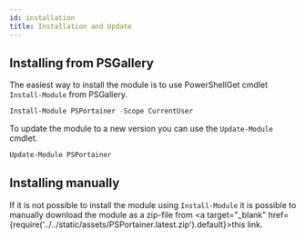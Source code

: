 ```yaml
---
id: installation
title: Installation and Update
---
```


## Installing from PSGallery

The easiest way to install the module is to use PowerShellGet cmdlet <code>Install-Module</code> from PSGallery.

```powershell
Install-Module PSPortainer -Scope CurrentUser
```

To update the module to a new version you can use the <code>Update-Module</code> cmdlet.

```powershell
Update-Module PSPortainer
```

## Installing manually

If it is not possible to install the module using <code>Install-Module</code> it is possible to manually download the module as a zip-file from <a target="_blank" href={require('../../static/assets/PSPortainer.latest.zip').default}>this link</a>.


